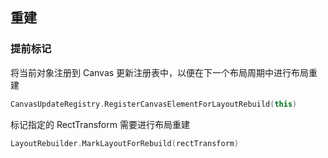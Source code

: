 ## 重建

### 提前标记

将当前对象注册到 Canvas 更新注册表中，以便在下一个布局周期中进行布局重建

```Cpp
CanvasUpdateRegistry.RegisterCanvasElementForLayoutRebuild(this)
```

标记指定的 RectTransform 需要进行布局重建

```Cpp
LayoutRebuilder.MarkLayoutForRebuild(rectTransform)
```
